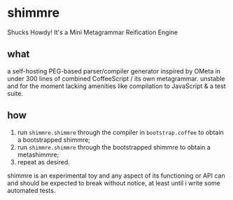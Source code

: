# shimmre

Shucks Howdy! It's a Mini Metagrammar Reification Engine

## what

a self-hosting PEG-based parser/compiler generator inspired by OMeta in under
300 lines of combined CoffeeScript / its own metagrammar. unstable and for the
moment lacking amenities like compilation to JavaScript & a test suite.

## how

1. run `shimmre.shimmre` through the compiler in `bootstrap.coffee` to obtain a
   bootstrapped shimmre;
2. run `shimmre.shimmre` through the bootstrapped shimmre to obtain a
   metashimmre;
3. repeat as desired.

shimmre is an experimental toy and any aspect of its functioning or API can and
should be expected to break without notice, at least until i write some
automated tests.

